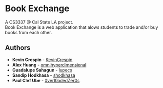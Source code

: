# Book Exchange

A CS3337 @ Cal State LA project.</br>
Book Exchange is a web application that alows students to trade and/or buy books from each other.</br>

## Authors

* **Kevin Crespin** - [KevinCrespin](https://github.com/KevinCrespin)
* **Alex Huang** - [omnihyperdimensional](https://github.com/omnihyperdimensional)
* **Guadalupe Sahagun** - [lupecs](https://github.com/lupecs)
* **Sandip Hodkhasa** - [shodkhasa](https://github.com/shodkhasa)
* **Paul Clef Ube** - [0verl0adedZer0s](https://github.com/0verl0adedZer0s)
